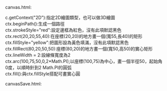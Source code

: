 canvas.html:

c.getContext("2D"):指定2D繪圖類型，也可以做3D繪圖  
ctx.beginPath():生成一個路徑  
ctx.strokeStyle="red":設定邊框為紅色，沒有此項默認黑色    
ctx.rect(20,20,55,40):在座標(20,20)的地方畫一個(寬55,長40)的矩形  
ctx.fillStyle="yellow":把圖形設為黃色填滿，沒有此項默認黑色  
ctx.fillRect(80,20,50,50):座標(80,20)的地方畫一個(寬50,高50)的實心矩形
ctx.lineWidth = 2:設線條寬度為2  
ctx.arc(100,75,50,0,2*Math.PI);以座標(100,75)為中心，畫一個半徑50，起始角0度，以順時針到2 Math.PI的圓弧  
ctx.fill():與ctx.fillStyle搭配可畫實心圓  

canvasSave.html:  




